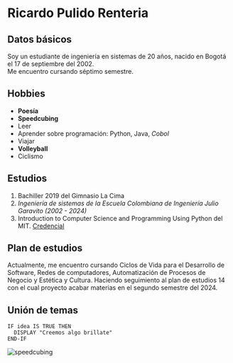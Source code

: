 # Ricardo Pulido Renteria

## Datos básicos
Soy un estudiante de ingeniería en sistemas de 20 años, nacido en Bogotá el 17 de septiembre del 2002.\
Me encuentro cursando séptimo semestre.
 
## Hobbies
  - **Poesía**
  - **Speedcubing**
  - Leer
  - Aprender sobre programación: Python, Java, _Cobol_
  - Viajar
  - **Volleyball**
  - Ciclismo
 
## Estudios
  1. Bachiller 2019 del Gimnasio La Cima
  2. _Ingeniería de sistemas de la Escuela Colombiana de Ingeniería Julio Garavito (2002 - 2024)_
  3. Introduction to Computer Science and Programming Using Python del MIT. [Credencial](https://courses.edx.org/certificates/e4338e2fd8bc4a65870f47f33f9c8917)

## Plan de estudios
Actualmente, me encuentro cursando Ciclos de Vida para el Desarrollo de Software, Redes de computadores, Automatización de Procesos de Negocio y Estética y Cultura. Haciendo seguimiento al plan de estudios 14 con el cual proyecto acabar materias en el segundo semestre del 2024.

## Unión de temas
```
IF idea IS TRUE THEN
  DISPLAY "Creemos algo brillate"
END-IF
```
![speedcubing](https://www.coolthings.com/wp-content/uploads/2020/08/rubiks-connected-cube-1.jpg)
